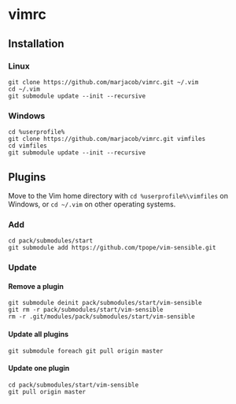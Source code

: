 vimrc
=====

Installation
------------

### Linux

```
git clone https://github.com/marjacob/vimrc.git ~/.vim
cd ~/.vim
git submodule update --init --recursive
```

### Windows

```
cd %userprofile%
git clone https://github.com/marjacob/vimrc.git vimfiles
cd vimfiles
git submodule update --init --recursive
```

Plugins
-------

Move to the Vim home directory with `cd %userprofile%\vimfiles` on Windows, or `cd ~/.vim` on other operating systems.

### Add

```
cd pack/submodules/start
git submodule add https://github.com/tpope/vim-sensible.git
```

### Update

#### Remove a plugin

```
git submodule deinit pack/submodules/start/vim-sensible
git rm -r pack/submodules/start/vim-sensible
rm -r .git/modules/pack/submodules/start/vim-sensible
```

#### Update all plugins

```
git submodule foreach git pull origin master
```

#### Update one plugin

```
cd pack/submodules/start/vim-sensible
git pull origin master
```

